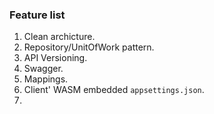 ### Feature list
1. Clean archicture. 
2. Repository/UnitOfWork pattern. 
3. API Versioning. 
4. Swagger. 
5. Mappings. 
6. Client' WASM embedded `appsettings.json`. 
7. 